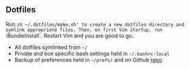 ## Dotfiles

Run `sh ~/.dotfiles/make.sh' to create a new dotfiles directory and symlink appropriate files. Then,
on first Vim startup, run `:BundleInstall`. Restart Vim and you are good to go.

* All dotfiles symlinked from `~/`
* Private and box specific bash settings held in `~/.bashrc-local`
* Backup of preferences held in `~/prefs/` and on Github [repo](https://github.com/cdmedia/prefs)
